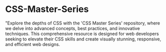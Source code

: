 # CSS-Master-Series
"Explore the depths of CSS with the 'CSS Master Series' repository, where we delve into advanced concepts, best practices, and innovative techniques. This comprehensive resource is designed for web developers seeking to elevate their CSS skills and create visually stunning, responsive, and efficient web designs.

